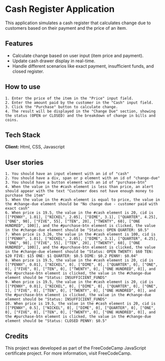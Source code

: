 # Cash Register Application

This application simulates a cash register that calculates change due to customers based on their payment and the price of an item.

## Features

- Calculate change based on user input (item price and payment).
- Update cash drawer display in real-time.
- Handle different scenarios like exact payment, insufficient funds, and closed register.

## How to use

    1. Enter the price of the item in the "Price" input field.
    2. Enter the amount paid by the customer in the "Cash" input field.
    3. Click the "Purchase" button to calculate change.
    4. The result will be displayed in the "Change Due" section, showing the status (OPEN or CLOSED) and the breakdown of change in bills and coins.

## Tech Stack

**Client:** Html, CSS, Javascript

## User stories

    1. You should have an input element with an id of "cash"
    2. You should have a div, span or p element with an id of "change-due"
    3. You should have a button element with an id of "purchase-btn"
    4. When the value in the #cash element is less than price, an alert should appear with the text "Customer does not have enough money to purchase the item"
    5. When the value in the #cash element is equal to price, the value in the #change-due element should be "No change due - customer paid with exact cash"
    6. When price is 19.5, the value in the #cash element is 20, cid is [["PENNY", 1.01], ["NICKEL", 2.05], ["DIME", 3.1], ["QUARTER", 4.25], ["ONE", 90], ["FIVE", 55], ["TEN", 20], ["TWENTY", 60], ["ONE HUNDRED", 100]], and the #purchase-btn element is clicked, the value in the #change-due element should be "Status: OPEN QUARTER: $0.5"
    7. When price is 3.26, the value in the #cash element is 100, cid is [["PENNY", 1.01], ["NICKEL", 2.05], ["DIME", 3.1], ["QUARTER", 4.25], ["ONE", 90], ["FIVE", 55], ["TEN", 20], ["TWENTY", 60], ["ONE HUNDRED", 100]], and the #purchase-btn element is clicked, the value in the #change-due element should be "Status: OPEN TWENTY: $60 TEN: $20 FIVE: $15 ONE: $1 QUARTER: $0.5 DIME: $0.2 PENNY: $0.04"
    8. When price is 19.5, the value in the #cash element is 20, cid is [["PENNY", 0.01], ["NICKEL", 0], ["DIME", 0], ["QUARTER", 0], ["ONE", 0], ["FIVE", 0], ["TEN", 0], ["TWENTY", 0], ["ONE HUNDRED", 0]], and the #purchase-btn element is clicked, the value in the #change-due element should be "Status: INSUFFICIENT_FUNDS"
    9. When price is 19.5, the value in the #cash element is 20, cid is [["PENNY", 0.01], ["NICKEL", 0], ["DIME", 0], ["QUARTER", 0], ["ONE", 1], ["FIVE", 0], ["TEN", 0], ["TWENTY", 0], ["ONE HUNDRED", 0]], and the #purchase-btn element is clicked, the value in the #change-due element should be "Status: INSUFFICIENT_FUNDS"
    10. When price is 19.5, the value in the #cash element is 20, cid is [["PENNY", 0.5], ["NICKEL", 0], ["DIME", 0], ["QUARTER", 0], ["ONE", 0], ["FIVE", 0], ["TEN", 0], ["TWENTY", 0], ["ONE HUNDRED", 0]], and the #purchase-btn element is clicked, the value in the #change-due element should be "Status: CLOSED PENNY: $0.5"

## Credits

This project was developed as part of the FreeCodeCamp JavaScript certificate project. For more information, visit FreeCodeCamp.